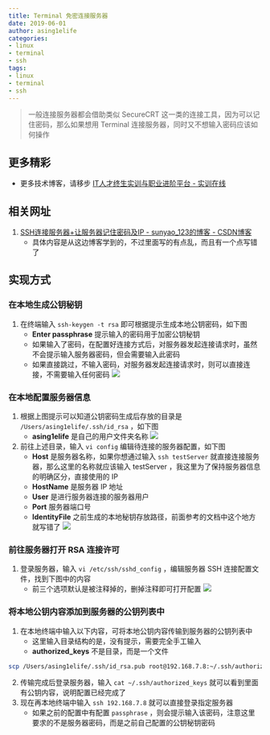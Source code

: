 ```yaml
---
title: Terminal 免密连接服务器
date: 2019-06-01
author: asing1elife
categories:
- linux
- terminal
- ssh
tags:
- linux
- terminal
- ssh
---
```

> 一般连接服务器都会借助类似 SecureCRT 这一类的连接工具，因为可以记住密码，那么如果想用 Terminal 连接服务器，同时又不想输入密码应该如何操作  

## 更多精彩
*  更多技术博客，请移步 [IT人才终生实训与职业进阶平台 - 实训在线](https://shixun.online)

## 相关网址
1. [SSH连接服务器+让服务器记住密码及IP - sunyao_123的博客 - CSDN博客](https://blog.csdn.net/sunyao_123/article/details/74783582)
	* 具体内容是从这边博客学到的，不过里面写的有点乱，而且有一个点写错了

## 实现方式

### 在本地生成公钥秘钥
1. 在终端输入 `ssh-keygen -t rsa` 即可根据提示生成本地公钥密码，如下图
	* 	**Enter passphrase** 提示输入的密码用于加密公钥秘钥
	* 如果输入了密码，在配置好连接方式后，对服务器发起连接请求时，虽然不会提示输入服务器密码，但会需要输入此密码
	* 如果直接跳过，不输入密码，对服务器发起连接请求时，则可以直接连接，不需要输入任何密码
![](http://asing1elife.com/sources/images/55556CBA-1AC0-485C-ABAF-13399E791F78.png)

### 在本地配置服务器信息
1. 根据上图提示可以知道公钥密码生成后存放的目录是 `/Users/asing1elife/.ssh/id_rsa` ，如下图
	* **asing1elife** 是自己的用户文件夹名称
![](http://asing1elife.com/sources/images/E51CCAB6-C224-4483-9E84-1206FA83F028.png)
2. 前往上述目录，输入 `vi config` 编辑待连接的服务器配置，如下图
	* **Host** 是服务器名称，如果你想通过输入 `ssh testServer` 就直接连接服务器，那么这里的名称就应该输入 testServer ，我这里为了保持服务器信息的明确区分，直接使用的 IP
	* **HostName** 是服务器 IP 地址
	* **User** 是进行服务器连接的服务器用户
	* **Port** 服务器端口号
	* **IdentityFile** 之前生成的本地秘钥存放路径，前面参考的文档中这个地方就写错了
![](http://asing1elife.com/sources/images/FBA60C8D-FCE8-4F54-90E3-EDCECD6A6738.png)

### 前往服务器打开 RSA 连接许可
1. 登录服务器，输入 `vi /etc/ssh/sshd_config` ，编辑服务器 SSH 连接配置文件，找到下图中的内容
	* 前三个选项默认是被注释掉的，删掉注释即可打开配置
![](http://asing1elife.com/sources/images/0FAE4E08-D07E-45BA-A4B8-DEC0F3A00129.png)

### 将本地公钥内容添加到服务器的公钥列表中
1. 在本地终端中输入以下内容，可将本地公钥内容传输到服务器的公钥列表中
	* 这里输入目录结构的是，没有提示，需要完全手工输入
	* **authorized_keys** 不是目录，而是一个文件

```sh
scp /Users/asing1elife/.ssh/id_rsa.pub root@192.168.7.8:~/.ssh/authorized_keys
```
2. 传输完成后登录服务器，输入 `cat ~/.ssh/authorized_keys` 就可以看到里面有公钥内容，说明配置已经完成了
3. 现在再本地终端中输入 `ssh 192.168.7.8` 就可以直接登录指定服务器
	* 如果之前的配置中有配置 `passphrase` ，则会提示输入该密码，注意这里要求的不是服务器密码，而是之前自己配置的公钥秘钥密码
